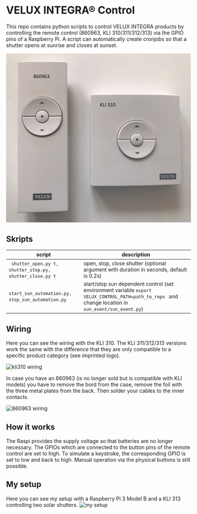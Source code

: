 # VELUX INTEGRA® Control
This repo contains python scripts to control VELUX INTEGRA products by controlling the remote control (860963, KLI 310/311/312/313) via the GPIO pins of a Raspberry Pi. A script can automatically create cronjobs so that a shutter opens at sunrise and closes at sunset.

![left: 860963, right: KLI 310](docs/860963_kli310_remote.jpeg "left: 860963, right: KLI 310")

## Skripts
script | description
------ | ------
``` shutter_open.py t, shutter_stop.py, shutter_close.py t```   | open, stop, close shutter  (optional argument with duration in seconds, default is 0.2s)
``` start_sun_automation.py, stop_sun_automation.py ``` |  start/stop sun dependent control (set environment variable ```export VELUX_CONTROL_PATH=path_to_repo ``` and change location in ```sun_event/sun_event.py```)

## Wiring
Here you can see the wiring with the KLI 310. The KLI 311/312/313 versions work the same with the difference that they are only compatible to a specific product category (see imprinted logo).

![kli310 wiring](docs/kli310_wiring.png "kli310 wiring")

In case you have an 860963 (is no longer sold but is compatible with KLI models) you have to remove the bord from the case, remove the foil with the three metal plates from the back.
Then solder your cables to the inner contacts.

![860963 wiring](docs/860963_remote_board.jpeg "860963 wiring")

## How it works
The Raspi provides the supply voltage so that batteries are no longer necessary.
The GPIOs which are connected to the button pins of the remote control are set to high. To simulate a keystroke, the corresponding GPIO is set to low and back to high.
Manual operation via the physical buttons is still possible.

## My setup
Here you can see my setup with a Raspberry Pi 3 Model B and a KLI 313 controlling two solar shutters.
![my setup](docs/my_setup.jpeg "my setup")